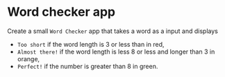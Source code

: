 # Word checker app

Create a small `Word Checker` app that takes a word as a input and displays 
* `Too short` if the word length is 3 or less than in red,
* `Almost there!` if the word length is less 8 or less and longer than 3 in orange,
* `Perfect!` if the number is greater than 8 in green.